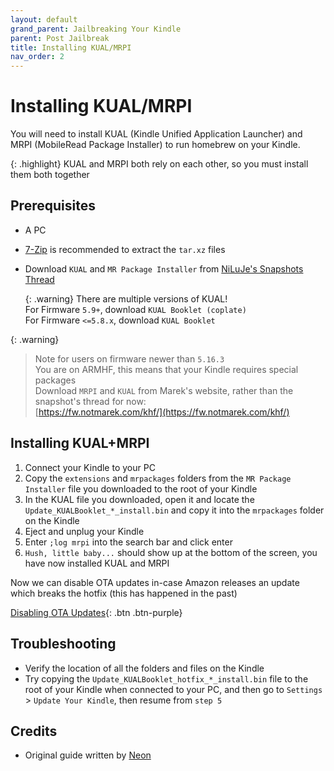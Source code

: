 ```yaml
---
layout: default
grand_parent: Jailbreaking Your Kindle
parent: Post Jailbreak
title: Installing KUAL/MRPI
nav_order: 2
---
```


# Installing KUAL/MRPI
You will need to install KUAL (Kindle Unified Application Launcher) and MRPI (MobileRead Package Installer) to run homebrew on your Kindle.

{: .highlight}
KUAL and MRPI both rely on each other, so you must install them both together

## Prerequisites
- A PC
- [7-Zip](https://www.7-zip.org/) is recommended to extract the `tar.xz` files
- Download `KUAL` and `MR Package Installer` from [NiLuJe's Snapshots Thread](https://www.mobileread.com/forums/showthread.php?t=225030)

    {: .warning}
    There are multiple versions of KUAL!<br/>
    For Firmware `5.9+`, download `KUAL Booklet (coplate)`<br/>
    For Firmware `<=5.8.x`, download `KUAL Booklet`

{: .warning}
> Note for users on firmware newer than `5.16.3`
> <br/>
> You are on ARMHF, this means that your Kindle requires special packages
> <br/>
> Download `MRPI` and `KUAL` from Marek's website, rather than the snapshot's thread for now:
> <br/>
> [https://fw.notmarek.com/khf/](https://fw.notmarek.com/khf/)

## Installing KUAL+MRPI
1. Connect your Kindle to your PC
2. Copy the `extensions` and `mrpackages` folders from the `MR Package Installer` file you downloaded to the root of your Kindle
3. In the KUAL file you downloaded, open it and locate the `Update_KUALBooklet_*_install.bin` and copy it into the `mrpackages` folder on the Kindle
4. Eject and unplug your Kindle
5. Enter `;log mrpi` into the search bar and click enter
6. `Hush, little baby...` should show up at the bottom of the screen, you have now installed KUAL and MRPI


Now we can disable OTA updates in-case Amazon releases an update which breaks the hotfix (this has happened in the past)

[Disabling OTA Updates](./disable-ota){: .btn .btn-purple}

## Troubleshooting
- Verify the location of all the folders and files on the Kindle
- Try copying the `Update_KUALBooklet_hotfix_*_install.bin` file to the root of your Kindle when connected to your PC, and then go to `Settings` > `Update Your Kindle`, then resume from `step 5`

## Credits
- Original guide written by [Neon](https://www.mobileread.com/forums/member.php?u=329187)